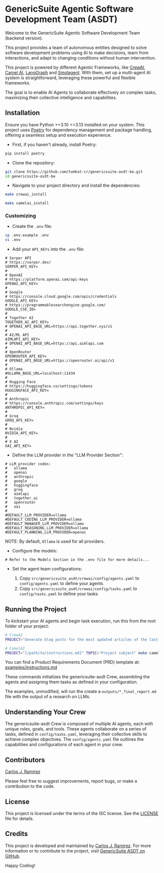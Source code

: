 # GenericSuite Agentic Software Development Team (ASDT)

Welcome to the GenericSuite Agentic Software Development Team (backend version).

This project provides a team of autonomous entities designed to solve software development problems using AI to make decisions, learn from interactions, and adapt to changing conditions without human intervention.

This project is powered by different Agentic Frameworks, like [CrewAI](https://crewai.com), [Camel AI](https://camel-ai.org), [LangGraph](https://www.langchain.com/langgraph) and [Smolagent](https://huggingface.co/docs/smolagents/index). With them, set up a multi-agent AI system is straightforward, leveraging these powerful and flexible frameworks.

The goal is to enable AI Agents to collaborate effectively on complex tasks, maximizing their collective intelligence and capabilities.

## Installation

Ensure you have Python >=3.10 <=3.13 installed on your system. This project uses [Poetry](https://python-poetry.org/) for dependency management and package handling, offering a seamless setup and execution experience.

- First, if you haven't already, install Poetry:

```bash
pip install poetry
```

- Clone the repository:

```bash
git clone https://github.com/tomkat-cr/genericsuite-asdt-be.git
cd genericsuite-asdt-be
```

- Navigate to your project directory and install the dependencies:

```bash
make crewai_install
```
```bash
make camelai_install
```

<!--
make langgraph_install
make smolagent_install
-->

### Customizing

- Create the `.env` file:

```bash
cp .env.example .env
vi .env
```

- Add your `API_KEYs` into the `.env` file:

```env
# Serper API
# https://serper.dev/
SERPER_API_KEY=
#
# OpenAI
# https://platform.openai.com/api-keys
OPENAI_API_KEY=
#
# Google
# https://console.cloud.google.com/apis/credentials
GOOGLE_API_KEY=
# https://programmablesearchengine.google.com/
GOOGLE_CSE_ID=
#
# Together AI
TOGETHER_AI_API_KEY=
# OPENAI_API_BASE_URL=https://api.together.xyz/v1
#
# AI/ML API
AIMLAPI_API_KEY=
# OPENAI_API_BASE_URL=https://api.aimlapi.com
#
# OpenRouter
OPENROUTER_API_KEY=
# OPENAI_API_BASE_URL=https://openrouter.ai/api/v1
#
# Ollama
#OLLAMA_BASE_URL=localhost:11434
#
# Hugging Face
# https://huggingface.co/settings/tokens
HUGGINGFACE_API_KEY=
#
# Anthropic
# https://console.anthropic.com/settings/keys
ANTHROPIC_API_KEY=
#
# Groq
GROQ_API_KEY=
#
# Nvidia
NVIDIA_API_KEY=
#
# X AI
XAI_API_KEY=
```

- Define the LLM provider in the "LLM Provider Section":

```env
# LLM provider codes:
#   ollama
#   openai
#   anthropic
#   google
#   huggingface
#   groq
#   aimlapi
#   together_ai
#   openrouter
#   xai
#
#DEFAULT_LLM_PROVIDER=ollama
#DEFAULT_CODING_LLM_PROVIDER=ollama
#DEFAULT_MANAGER_LLM_PROVIDER=ollama
#DEFAULT_REASONING_LLM_PROVIDER=ollama
#DEFAULT_PLANNING_LLM_PROVIDER=openai
```

NOTE: By default, `Ollama` is used for all providers.

- Configure the models:

```env
# Refer to the Models Section in the .env file for more details...
```

- Set the agent team configurations:

    1. Copy `src/genericsuite_asdt/crewai/config/agents.yaml` to `config/agents.yaml` to define your agents
    2. Copy `src/genericsuite_asdt/crewai/config/tasks.yaml` to `config/tasks.yaml` to define your tasks

## Running the Project

To kickstart your AI agents and begin task execution, run this from the root folder of your project:

```bash
# CrewAI
PROJECT="Generate blog posts for the most updated articles of the last week" TOPIC="AI LLMs" make crewai_run
```

```bash
# CamelAI
PROJECT="[/path/to/instructions.md]" TOPIC="Project subject" make camelai_run
```

You can find a Product Requirements Document (PRD) template at: [examples/instructions.md](examples/instructions.md)

These commands initializes the genericsuite-asdt Crew, assembling the agents and assigning them tasks as defined in your configuration.

The examples, unmodified, will run the create a `outputs/*_final_report.md` file with the output of a research on LLMs.

## Understanding Your Crew

The genericsuite-asdt Crew is composed of multiple AI agents, each with unique roles, goals, and tools. These agents collaborate on a series of tasks, defined in `config/tasks.yaml`, leveraging their collective skills to achieve complex objectives. The `config/agents.yaml` file outlines the capabilities and configurations of each agent in your crew.


## Contributors

[Carlos J. Ramirez](https://www.linkedin.com/in/carlosjramirez/)

Please feel free to suggest improvements, report bugs, or make a contribution to the code.

## License

This project is licensed under the terms of the ISC license. See the [LICENSE](LICENSE) file for details.

## Credits

This project is developed and maintained by [Carlos J. Ramirez](https://www.linkedin.com/in/carlosjramirez/). For more information or to contribute to the project, visit [GenericSuite ASDT on GitHub](https://github.com/tomkat-cr/genericsuite-asdt-be).

Happy Coding!
